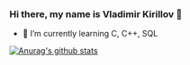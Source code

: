 ### Hi there, my name is Vladimir Kirillov 👋

- 🌱 I’m currently learning C, C++, SQL

[![Anurag's github stats](https://github-readme-stats.vercel.app/api?username=InfernumPegasus&theme=synthwave)](https://github.com/InfernumPegasus/github-readme-stats)  
<!--[![Top Langs](https://github-readme-stats.vercel.app/api/top-langs/?username=InfernumPegasus&layout=compact&theme=synthwave)](https://github.com/InfernumPegasus/github-readme-stats)!-->

<!--
**InfernumPegasus/InfernumPegasus** is a ✨ _special_ ✨ repository because its `README.md` (this file) appears on your GitHub profile.

Here are some ideas to get you started:

- 🔭 I’m currently working on ...
- 🌱 I’m currently learning ...
- 👯 I’m looking to collaborate on ...
- 🤔 I’m looking for help with ...
- 💬 Ask me about ...
- 📫 How to reach me: ...
- 😄 Pronouns: ...
- ⚡ Fun fact: ...
-->

